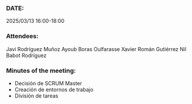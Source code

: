 ### DATE: 
2025/03/13 16:00-18:00

### Attendees: 
Javi Rodríguez Muñoz
Ayoub Boras Oulfarasse
Xavier Román Gutiérrez
Nil Babot Rodríguez

### Minutes of the meeting:
- Decisión de SCRUM Master
- Creación de entornos de trabajo
- División de tareas
